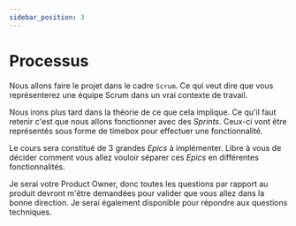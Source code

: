 ```yaml
---
sidebar_position: 3
---
```


# Processus

Nous allons faire le projet dans le cadre `Scrum`. Ce qui veut dire que vous représenterez une équipe Scrum dans un vrai contexte de travail.

Nous irons plus tard dans la théorie de ce que cela implique. Ce qu'il faut retenir c'est que nous allons fonctionner avec des _Sprints_. Ceux-ci vont être représentés sous forme de timebox pour effectuer une fonctionnalité.

Le cours sera constitué de 3 grandes _Epics_ à implémenter. Libre à vous de décider comment vous allez vouloir séparer ces _Epics_ en différentes fonctionnalités.

Je serai votre Product Owner, donc toutes les questions par rapport au produit devront m'être demandées pour valider que vous allez dans la bonne direction. Je serai également disponible pour répondre aux questions techniques.
